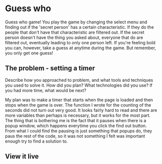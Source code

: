 # Guess who
Guess who game!
You play the game by changing the select menu and finding out if the 'secret person' has a certain characteristic. If they do the people that don't have that characteristic are filtered out. If the secret person doesn't have the thing you asked about, everyone that do are filtered out, eventually leading to only one person left. If you're feeling bold you can, however, take a guess at anytime during the game. But remember, you only get one guess!

## The problem - setting a timer

Describe how you approached to problem, and what tools and techniques you used to solve it. How did you plan? What technologies did you use? If you had more time, what would be next?

My plan was to make a timer that starts when the page is loaded and then stops when the game is over. The function I wrote for the counting of the seconds did not turn out very good. It looks fairly hard to read and there are more variables than perhaps is necessary, but it works for the most part. The thing that is bothering me is the fact that it pauses when there is a popup window, which happens everytime you click the find out button. From what I could find the pausing is just something that popups do, they paus the rest of the code, so it was not something I felt was important enough try to find a solution to. 

## View it live

